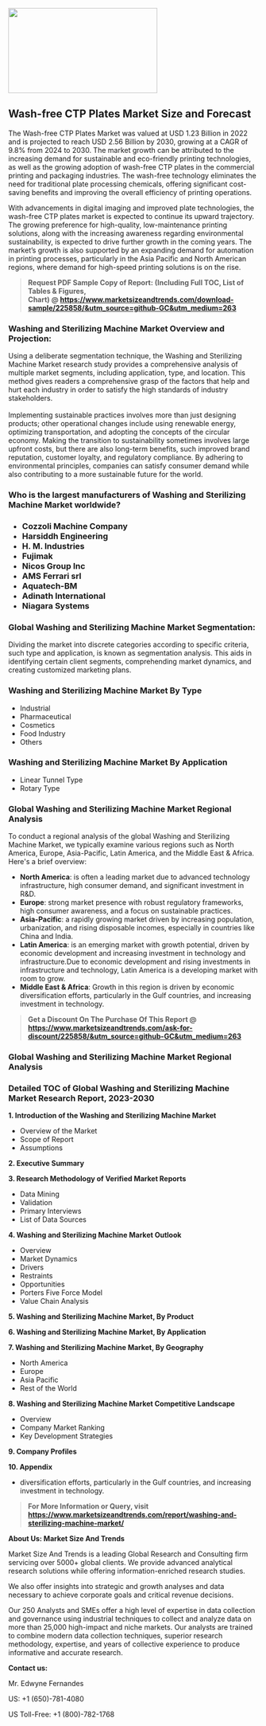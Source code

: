 <p><img class="alignnone size-medium wp-image-20088" src="https://ffe5etoiles.com/wp-content/uploads/2024/12/MST1-300x171.png" alt="" width="300" height="171" /></p><h2>Wash-free CTP Plates Market Size and Forecast</h2><p>The Wash-free CTP Plates Market was valued at USD 1.23 Billion in 2022 and is projected to reach USD 2.56 Billion by 2030, growing at a CAGR of 9.8% from 2024 to 2030. The market growth can be attributed to the increasing demand for sustainable and eco-friendly printing technologies, as well as the growing adoption of wash-free CTP plates in the commercial printing and packaging industries. The wash-free technology eliminates the need for traditional plate processing chemicals, offering significant cost-saving benefits and improving the overall efficiency of printing operations.</p><p>With advancements in digital imaging and improved plate technologies, the wash-free CTP plates market is expected to continue its upward trajectory. The growing preference for high-quality, low-maintenance printing solutions, along with the increasing awareness regarding environmental sustainability, is expected to drive further growth in the coming years. The market’s growth is also supported by an expanding demand for automation in printing processes, particularly in the Asia Pacific and North American regions, where demand for high-speed printing solutions is on the rise.</p></p><blockquote id="" class=""><strong>Request PDF Sample Copy of Report: (Including Full TOC, List of Tables &amp; Figures, Chart)&nbsp;@&nbsp;<strong><a href="https://www.marketsizeandtrends.com/download-sample/225858/&utm_source=github-GC&utm_medium=263" target="_blank">https://www.marketsizeandtrends.com/download-sample/225858/&utm_source=github-GC&utm_medium=263</a></strong></strong></blockquote><h3 id="" class="">Washing and Sterilizing Machine Market&nbsp;Overview and Projection:</h3><p id="" class="">Using a deliberate segmentation technique, the Washing and Sterilizing Machine Market research study provides a comprehensive analysis of multiple market segments, including application, type, and location. This method gives readers a comprehensive grasp of the factors that help and hurt each industry in order to satisfy the high standards of industry stakeholders. <br /> <br />Implementing sustainable practices involves more than just designing products; other operational changes include using renewable energy, optimizing transportation, and adopting the concepts of the circular economy. Making the transition to sustainability sometimes involves large upfront costs, but there are also long-term benefits, such improved brand reputation, customer loyalty, and regulatory compliance. By adhering to environmental principles, companies can satisfy consumer demand while also contributing to a more sustainable future for the world.</p><h3 id="" class="">Who is the largest manufacturers of&nbsp;Washing and Sterilizing Machine Market worldwide?</h3><h3 class=""><p><ul><li>Cozzoli Machine Company </li><li> Harsiddh Engineering </li><li> H. M. Industries </li><li> Fujimak </li><li> Nicos Group Inc </li><li> AMS Ferrari srl </li><li> Aquatech-BM </li><li> Adinath International </li><li> Niagara Systems</li></ul></p></h3><h3 id="" class="">Global&nbsp;Washing and Sterilizing Machine Market Segmentation:</h3><p id="" class="">Dividing the market into discrete categories according to specific criteria, such type and application, is known as segmentation analysis. This aids in identifying certain client segments, comprehending market dynamics, and creating customized marketing plans.</p><h3 id="" class="">Washing and Sterilizing Machine Market&nbsp;By Type</h3><p><p><ul><li>Industrial</li><li> Pharmaceutical</li><li> Cosmetics</li><li> Food Industry</li><li> Others</p></li></ul></p></p><h3 id="" class="">Washing and Sterilizing Machine Market&nbsp;By Application</h3><p class=""><p><ul><li>Linear Tunnel Type</li><li> Rotary Type</li></ul></p></p><h3 id="" class="">Global Washing and Sterilizing Machine Market Regional Analysis</h3><p id="" class="">To conduct a regional analysis of the global Washing and Sterilizing Machine Market, we typically examine various regions such as North America, Europe, Asia-Pacific, Latin America, and the Middle East &amp; Africa. Here's a brief overview:</p><ul><li><strong>North America</strong>: is often a leading market due to advanced technology infrastructure, high consumer demand, and significant investment in R&amp;D.</li><li><strong>Europe</strong>: strong market presence with robust regulatory frameworks, high consumer awareness, and a focus on sustainable practices.</li><li><strong>Asia-Pacific</strong>: a rapidly growing market driven by increasing population, urbanization, and rising disposable incomes, especially in countries like China and India.</li><li><strong>Latin America</strong>: is an emerging market with growth potential, driven by economic development and increasing investment in technology and infrastructure.Due to economic development and rising investments in infrastructure and technology, Latin America is a developing market with room to grow.</li><li><strong>Middle East &amp; Africa</strong>: Growth in this region is driven by economic diversification efforts, particularly in the Gulf countries, and increasing investment in technology.</li></ul><blockquote id="" class=""><strong>Get a Discount On The Purchase Of This Report @ <strong><a href="https://www.marketsizeandtrends.com/ask-for-discount/225858/&utm_source=github-GC&utm_medium=263" target="_blank">https://www.marketsizeandtrends.com/ask-for-discount/225858/&utm_source=github-GC&utm_medium=263</a></strong></strong></blockquote><h3 id="" class="">Global Washing and Sterilizing Machine Market Regional Analysis</h3><h3 id="" class="">Detailed TOC of Global Washing and Sterilizing Machine Market Research Report, 2023-2030</h3><p id="" class=""><strong>1. Introduction of the Washing and Sterilizing Machine Market</strong></p><ul><li>Overview of the Market</li><li>Scope of Report</li><li>Assumptions</li></ul><p id="" class=""><strong>2. Executive Summary</strong></p><p id="" class=""><strong>3. Research Methodology of Verified Market Reports</strong></p><ul><li>Data Mining</li><li>Validation</li><li>Primary Interviews</li><li>List of Data Sources</li></ul><p id="" class=""><strong>4. Washing and Sterilizing Machine Market Outlook</strong></p><ul><li>Overview</li><li>Market Dynamics</li><li>Drivers</li><li>Restraints</li><li>Opportunities</li><li>Porters Five Force Model</li><li>Value Chain Analysis</li></ul><p id="" class=""><strong>5. Washing and Sterilizing Machine Market, By Product</strong></p><p id="" class=""><strong>6. Washing and Sterilizing Machine Market, By Application</strong></p><p id="" class=""><strong>7. Washing and Sterilizing Machine Market, By Geography</strong></p><ul><li>North America</li><li>Europe</li><li>Asia Pacific</li><li>Rest of the World</li></ul><p id="" class=""><strong>8. Washing and Sterilizing Machine Market Competitive Landscape</strong></p><ul><li>Overview</li><li>Company Market Ranking</li><li>Key Development Strategies</li></ul><p id="" class=""><strong>9. Company Profiles</strong></p><p id="" class=""><strong>10. Appendix</strong></p><ul><li>diversification efforts, particularly in the Gulf countries, and increasing investment in technology.</li></ul><blockquote id="" class=""><strong>For More Information or Query, visit <strong><strong><a href="https://www.marketsizeandtrends.com/report/washing-and-sterilizing-machine-market/" target="_blank">https://www.marketsizeandtrends.com/report/washing-and-sterilizing-machine-market/</a></strong></strong></strong></blockquote><p id="" class=""><strong>About Us: Market Size And Trends</strong></p><p id="" class="">Market Size And Trends is a leading Global Research and Consulting firm servicing over 5000+ global clients. We provide advanced analytical research solutions while offering information-enriched research studies.</p><p id="" class="">We also offer insights into strategic and growth analyses and data necessary to achieve corporate goals and critical revenue decisions.</p><p id="" class="">Our 250 Analysts and SMEs offer a high level of expertise in data collection and governance using industrial techniques to collect and analyze data on more than 25,000 high-impact and niche markets. Our analysts are trained to combine modern data collection techniques, superior research methodology, expertise, and years of collective experience to produce informative and accurate research.</p><p id="" class=""><strong>Contact us:</strong></p><p id="" class="">Mr. Edwyne Fernandes</p><p id="" class="">US: +1 (650)-781-4080</p><p id="" class="">US Toll-Free: +1 (800)-782-1768</p>
